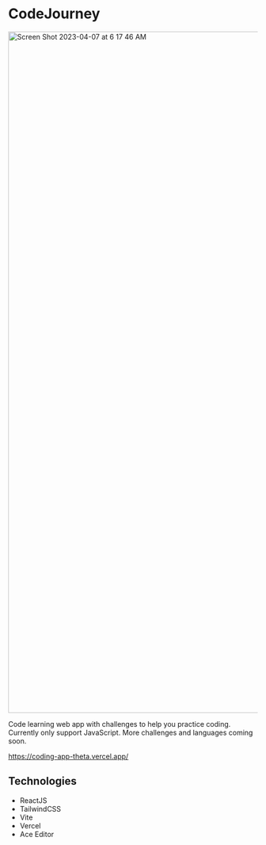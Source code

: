 # CodeJourney

<img width="1374" alt="Screen Shot 2023-04-07 at 6 17 46 AM" src="https://user-images.githubusercontent.com/32600047/230496159-e124f89a-3be5-4222-9924-3ffaa859c7c2.png">


Code learning web app with challenges to help you practice coding. Currently only support JavaScript. More challenges and languages coming soon.

https://coding-app-theta.vercel.app/

## Technologies
- ReactJS
- TailwindCSS
- Vite
- Vercel
- Ace Editor

